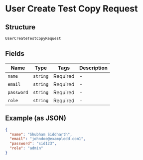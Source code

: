 
# User Create Test Copy Request

## Structure

`UserCreateTestCopyRequest`

## Fields

| Name | Type | Tags | Description |
|  --- | --- | --- | --- |
| `name` | `string` | Required | - |
| `email` | `string` | Required | - |
| `password` | `string` | Required | - |
| `role` | `string` | Required | - |

## Example (as JSON)

```json
{
  "name": "Shubham Siddharth",
  "email": "johndoe@exampledd.com1",
  "password": "sid123",
  "role": "admin"
}
```

